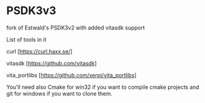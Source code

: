 # PSDK3v3
fork of Estwald's PSDK3v2 with added vitasdk support

List of tools in it

curl [https://curl.haxx.se/]

vitasdk [https://github.com/vitasdk]

vita_portlibs [https://github.com/xerpi/vita_portlibs]

You'll need also Cmake for win32 if you want to compile cmake projects and git for windows if you want to clone them.
